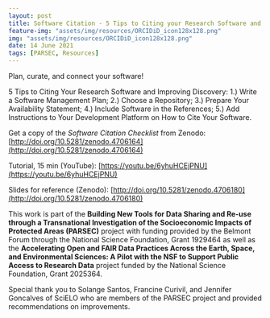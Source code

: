 ```yaml
---
layout: post
title: Software Citation - 5 Tips to Citing your Research Software and Improving Discovery  
feature-img: "assets/img/resources/ORCIDiD_icon128x128.png"
img: "assets/img/resources/ORCIDiD_icon128x128.png"
date: 14 June 2021
tags: [PARSEC, Resources]
---
```


Plan, curate, and connect your software!

5 Tips to Citing Your Research Software and Improving Discovery: 1.) Write a Software Management Plan; 2.) Choose a Repository; 3.) Prepare Your Availability Statement; 4.) Include Software in the References; 5.) Add Instructions to Your Development Platform on How to Cite Your Software.

Get a copy of the *Software Citation Checklist* from Zenodo: [http://doi.org/10.5281/zenodo.4706164](http://doi.org/10.5281/zenodo.4706164)

Tutorial, 15 min (YouTube): [https://youtu.be/6yhuHCEjPNU](https://youtu.be/6yhuHCEjPNU)

Slides for reference (Zenodo): [http://doi.org/10.5281/zenodo.4706180](http://doi.org/10.5281/zenodo.4706180)

This work is part of the **Building New Tools for Data Sharing and Re-use through a Transnational Investigation of the Socioeconomic Impacts of Protected Areas (PARSEC)** project with funding provided by the Belmont Forum through the National Science Foundation, Grant 1929464 as well as the **Accelerating Open and FAIR Data Practices Across the Earth, Space, and Environmental Sciences: A Pilot with the NSF to Support Public Access to Research Data** project funded by the National Science Foundation, Grant 2025364.

Special thank you to Solange Santos, Francine Curivil, and Jennifer Goncalves of SciELO who are members of the PARSEC project and provided recommendations on improvements.
